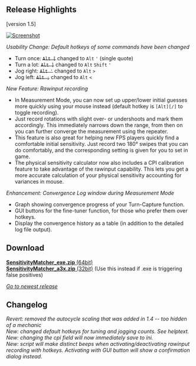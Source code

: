 ## Release Highlights
[version 1.5]

[![Screenshot](https://i.redd.it/324p9wyf3i241.png)](https://github.com/KovaaK/SensitivityMatcher/releases/latest)

_Usability Change: Default hotkeys of some commands have been changed_
* Turn once: ~~`Alt [`~~ changed to `Alt` `'` (single quote)
* Turn a lot: ~~`Alt ]`~~ changed to `Alt` `Shift` `'`
* Jog right: ~~`Alt '`~~ changed to `Alt` `>`
* Jog left: ~~`Alt ;`~~ changed to `Alt` `<`

_New Feature: Rawinput recording_

* In Measurement Mode, you can now set up upper/lower initial guesses more quickly using your mouse instead (default hotkey is `[Alt][/]` to toggle recording). 
* Just record rotations with slight over- or undershoots and mark them accordingly. This immediately narrows down the range, from then on you can further converge the measurement using the repeater.
* This feature is also great for helping new FPS players quickly find a comfortable initial sensitivity. Just record two 180° swipes that you can do comfortably, and the corresponding setting is given for you to set in game.
* The physical sensitivity calculator now also includes a CPI calibration feature to take advantage of the rawinput capability. This lets you get a more accurate calculation of your physical sensitivity accounting for variances in mouse.

_Enhancement: Convergence Log window during Measurement Mode_

* Graph showing convergence progress of your Turn-Capture function.
* GUI buttons for the fine-tuner function, for those who prefer them over hotkeys.
* Display the convergence history as a table (in addition to the detailed log file output).

## Download

[**SensitivityMatcher_exe.zip** (64bit)](https://github.com/KovaaK/SensitivityMatcher/releases/download/1.5/SensitivityMatcher_exe.zip) \
[**SensitivityMatcher_a3x.zip** (32bit)](https://github.com/KovaaK/SensitivityMatcher/releases/download/1.5/SensitivityMatcher_a3x.zip) (Use this instead if .exe is triggering false positives)

[_Go to newest release_](https://github.com/KovaaK/SensitivityMatcher/releases/latest)

## Changelog
_Revert: removed the autocycle scaling that was added in 1.4 -- too hidden of a mechanic_ \
_New: changed default hotkeys for tuning and jogging counts. See helptext._ \
_New: changing the cpi field will now immediately save to ini._ \
_New: script will make distinct beeps when activating/deactivating rawinput recording with hotkeys. Activating with GUI button will show a confirmation dialog instead._ 
